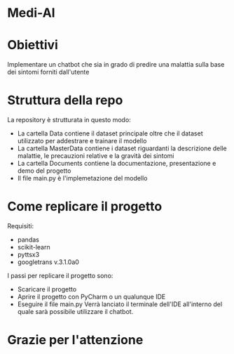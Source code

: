 # Medi-AI

# Obiettivi
Implementare un chatbot che sia in grado di predire una malattia sulla base dei sintomi forniti dall'utente

# Struttura della repo
La repository è strutturata in questo modo:
- La cartella Data contiene il dataset principale oltre che il dataset utilizzato per addestrare e trainare il modello
- La cartella MasterData contiene i dataset riguardanti la descrizione delle malattie, le precauzioni relative e la gravità dei sintomi
- La cartella Documents contiene la documentazione, presentazione e demo del progetto
- Il file main.py è l'implemetazione del modello

# Come replicare il progetto
Requisiti:
- pandas
- scikit-learn
- pyttsx3
- googletrans v.3.1.0a0

I passi per replicare il progetto sono:
- Scaricare il progetto
- Aprire il progetto con PyCharm o un qualunque IDE
- Eseguire il file main.py
Verrà lanciato il terminale dell'IDE all'interno del quale sarà possibile utilizzare il chatbot.

# Grazie per l'attenzione
